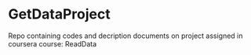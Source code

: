 GetDataProject
==============

Repo containing codes and decription documents on project assigned in coursera course: ReadData
